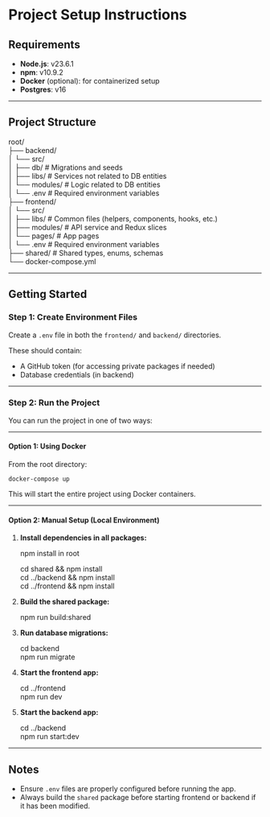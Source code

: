 # Project Setup Instructions

## Requirements

- **Node.js**: v23.6.1
- **npm**: v10.9.2
- **Docker** (optional): for containerized setup
- **Postgres**: v16

---

## Project Structure

root/  
├── backend/  
│   └── src/  
│       ├── db/         # Migrations and seeds  
│       ├── libs/       # Services not related to DB entities  
│       └── modules/    # Logic related to DB entities  
│   └── .env            # Required environment variables  
├── frontend/  
│   └── src/  
│       ├── libs/       # Common files (helpers, components, hooks, etc.)  
│       ├── modules/    # API service and Redux slices  
│       └── pages/      # App pages  
│   └── .env            # Required environment variables  
├── shared/             # Shared types, enums, schemas  
└── docker-compose.yml

---

## Getting Started

### Step 1: Create Environment Files

Create a `.env` file in both the `frontend/` and `backend/` directories.

These should contain:

- A GitHub token (for accessing private packages if needed)
- Database credentials (in backend)


---

### Step 2: Run the Project

You can run the project in one of two ways:

---

#### Option 1: Using Docker

From the root directory:

    docker-compose up

This will start the entire project using Docker containers.

---

#### Option 2: Manual Setup (Local Environment)

1. **Install dependencies in all packages:**

   npm install in root

   cd shared && npm install  
   cd ../backend && npm install  
   cd ../frontend && npm install

2. **Build the shared package:**

   npm run build:shared

3. **Run database migrations:**

   cd backend  
   npm run migrate

4. **Start the frontend app:**

   cd ../frontend  
   npm run dev

5. **Start the backend app:**

   cd ../backend  
   npm run start:dev

---

## Notes

- Ensure `.env` files are properly configured before running the app.
- Always build the `shared` package before starting frontend or backend if it has been modified.

